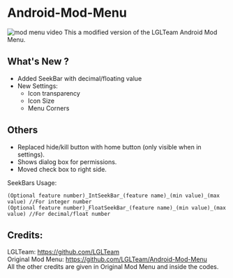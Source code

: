 # Android-Mod-Menu
![mod menu video](https://j.gifs.com/J8D5mP.gif)
This a modified version of the LGLTeam Android Mod Menu.
## What's New ?
- Added SeekBar with decimal/floating value
- New Settings:
  - Icon transparency
  - Icon Size
  - Menu Corners
## Others
  - Replaced hide/kill button with home button (only visible when in settings).
  - Shows dialog box for permissions.
  - Moved check box to right side.
  
SeekBars Usage:
```
(Optional feature number)_IntSeekBar_(feature name)_(min value)_(max value) //For integer number
(Optional feature number)_FloatSeekBar_(feature name)_(min value)_(max value) //For decimal/float number
```
## Credits:
LGLTeam: https://github.com/LGLTeam <br />
Original Mod Menu: https://github.com/LGLTeam/Android-Mod-Menu <br />
All the other credits are given in Original Mod Menu and inside the codes.
